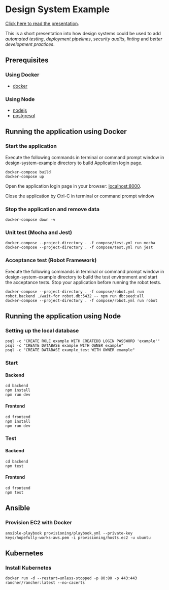 # Design System Example

[Click here to read the presentation](design_system_presentation.pdf).

This is a short presentation into how design systems could be used to add *automated testing*, *deployment pipelines*, *security audits*, *linting* and *better development practices*.


## Prerequisites

### Using Docker

* [docker](https://docker.com)

### Using Node

* [nodejs](https://nodejs.org)
* [postgresql](https://www.postgresql.org/)

## Running the application using Docker

### Start the application

Execute the following commands in terminal or command prompt window in design-system-example directory to build Application login page.
    
    docker-compose build
    docker-compose up
    
Open the application login page in your browser: [localhost:8000](http://localhost:8000).

Close the application by Ctrl-C in terminal or command prompt window

### Stop the application and remove data

    docker-compose down -v

### Unit test (Mocha and Jest)

    docker-compose --project-directory . -f compose/test.yml run mocha
    docker-compose --project-directory . -f compose/test.yml run jest

### Acceptance test (Robot Framework)

Execute the following commands in terminal or command prompt window in design-system-example directory to build the test environment and start the acceptance tests. Stop your application before running the robot tests.

    docker-compose --project-directory . -f compose/robot.yml run robot.backend ./wait-for robot.db:5432 -- npm run db:seed:all
    docker-compose --project-directory . -f compose/robot.yml run robot

## Running the application using Node

### Setting up the local database

    psql -c "CREATE ROLE example WITH CREATEDB LOGIN PASSWORD 'example'"
    psql -c "CREATE DATABASE example WITH OWNER example"
    psql -c "CREATE DATABASE example_test WITH OWNER example"

### Start

#### Backend

    cd backend
    npm install
    npm run dev

#### Frontend

    cd frontend
    npm install
    npm run dev

### Test

#### Backend

    cd backend
    npm test

#### Frontend

    cd frontend
    npm test

## Ansible

### Provision EC2 with Docker

    ansible-playbook provisioning/playbook.yml --private-key keys/hopefully-works-aws.pem -i provisioning/hosts.ec2 -u ubuntu

## Kubernetes

### Install Kubernetes

    docker run -d --restart=unless-stopped -p 80:80 -p 443:443 rancher/rancher:latest --no-cacerts
